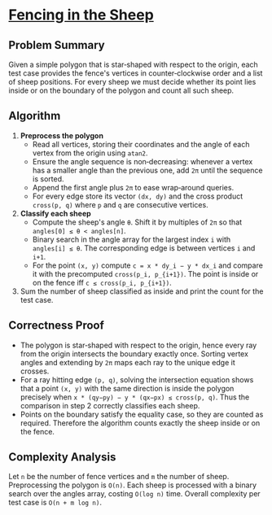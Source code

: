 # [Fencing in the Sheep](https://www.spoj.com/problems/FSHEEP/)

## Problem Summary
Given a simple polygon that is star‑shaped with respect to the origin, each test case provides the fence's vertices in counter‑clockwise order and a list of sheep positions. For every sheep we must decide whether its point lies inside or on the boundary of the polygon and count all such sheep.

## Algorithm
1. **Preprocess the polygon**
   - Read all vertices, storing their coordinates and the angle of each vertex from the origin using `atan2`.
   - Ensure the angle sequence is non‑decreasing: whenever a vertex has a smaller angle than the previous one, add `2π` until the sequence is sorted.
   - Append the first angle plus `2π` to ease wrap‑around queries.
   - For every edge store its vector `(dx, dy)` and the cross product `cross(p, q)` where `p` and `q` are consecutive vertices.
2. **Classify each sheep**
   - Compute the sheep's angle `θ`. Shift it by multiples of `2π` so that `angles[0] ≤ θ < angles[n]`.
   - Binary search in the angle array for the largest index `i` with `angles[i] ≤ θ`. The corresponding edge is between vertices `i` and `i+1`.
   - For the point `(x, y)` compute `c = x * dy_i − y * dx_i` and compare it with the precomputed `cross(p_i, p_{i+1})`. The point is inside or on the fence iff `c ≤ cross(p_i, p_{i+1})`.
3. Sum the number of sheep classified as inside and print the count for the test case.

## Correctness Proof
- The polygon is star‑shaped with respect to the origin, hence every ray from the origin intersects the boundary exactly once. Sorting vertex angles and extending by `2π` maps each ray to the unique edge it crosses.
- For a ray hitting edge `(p, q)`, solving the intersection equation shows that a point `(x, y)` with the same direction is inside the polygon precisely when `x * (qy−py) − y * (qx−px) ≤ cross(p, q)`. Thus the comparison in step 2 correctly classifies each sheep.
- Points on the boundary satisfy the equality case, so they are counted as required.
Therefore the algorithm counts exactly the sheep inside or on the fence.

## Complexity Analysis
Let `n` be the number of fence vertices and `m` the number of sheep. Preprocessing the polygon is `O(n)`. Each sheep is processed with a binary search over the angles array, costing `O(log n)` time. Overall complexity per test case is `O(n + m log n)`.
